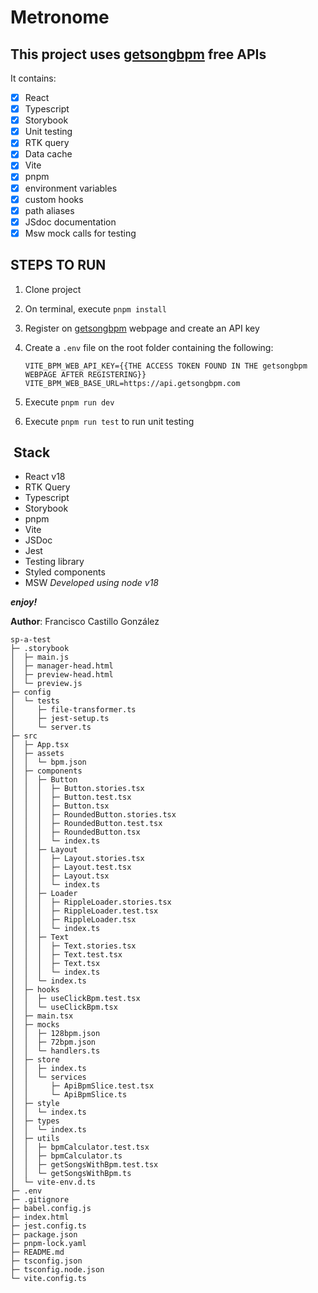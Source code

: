 # Metronome

## This project uses [getsongbpm](https://getsongbpm.com/) free APIs

It contains:

- [X] React
- [X] Typescript
- [X] Storybook
- [X] Unit testing
- [X] RTK query
- [X] Data cache
- [X] Vite
- [X] pnpm
- [X] environment variables
- [X] custom hooks
- [X] path aliases
- [X] JSdoc documentation
- [X] Msw mock calls for testing

## STEPS TO RUN

1. Clone project
2. On terminal, execute `pnpm install`
3. Register on [getsongbpm](https://getsongbpm.com/api) webpage and create an API key
4. Create a `.env` file on the root folder containing the following:

    ```text
    VITE_BPM_WEB_API_KEY={{THE ACCESS TOKEN FOUND IN THE getsongbpm WEBPAGE AFTER REGISTERING}}
    VITE_BPM_WEB_BASE_URL=https://api.getsongbpm.com
    ```

5. Execute `pnpm run dev`
6. Execute `pnpm run test` to run unit testing

##  Stack

- React v18
- RTK Query
- Typescript
- Storybook
- pnpm
- Vite
- JSDoc
- Jest
- Testing library
- Styled components
- MSW
*Developed using node v18*

***enjoy!***

**Author**: Francisco Castillo González

```text
sp-a-test
├─ .storybook
│  ├─ main.js
│  ├─ manager-head.html
│  ├─ preview-head.html
│  └─ preview.js
├─ config
│  └─ tests
│     ├─ file-transformer.ts
│     ├─ jest-setup.ts
│     └─ server.ts
├─ src
│  ├─ App.tsx
│  ├─ assets
│  │  └─ bpm.json
│  ├─ components
│  │  ├─ Button
│  │  │  ├─ Button.stories.tsx
│  │  │  ├─ Button.test.tsx
│  │  │  ├─ Button.tsx
│  │  │  ├─ RoundedButton.stories.tsx
│  │  │  ├─ RoundedButton.test.tsx
│  │  │  ├─ RoundedButton.tsx
│  │  │  └─ index.ts
│  │  ├─ Layout
│  │  │  ├─ Layout.stories.tsx
│  │  │  ├─ Layout.test.tsx
│  │  │  ├─ Layout.tsx
│  │  │  └─ index.ts
│  │  ├─ Loader
│  │  │  ├─ RippleLoader.stories.tsx
│  │  │  ├─ RippleLoader.test.tsx
│  │  │  ├─ RippleLoader.tsx
│  │  │  └─ index.ts
│  │  ├─ Text
│  │  │  ├─ Text.stories.tsx
│  │  │  ├─ Text.test.tsx
│  │  │  ├─ Text.tsx
│  │  │  └─ index.ts
│  │  └─ index.ts
│  ├─ hooks
│  │  ├─ useClickBpm.test.tsx
│  │  └─ useClickBpm.tsx
│  ├─ main.tsx
│  ├─ mocks
│  │  ├─ 128bpm.json
│  │  ├─ 72bpm.json
│  │  └─ handlers.ts
│  ├─ store
│  │  ├─ index.ts
│  │  └─ services
│  │     ├─ ApiBpmSlice.test.tsx
│  │     └─ ApiBpmSlice.ts
│  ├─ style
│  │  └─ index.ts
│  ├─ types
│  │  └─ index.ts
│  ├─ utils
│  │  ├─ bpmCalculator.test.tsx
│  │  ├─ bpmCalculator.ts
│  │  ├─ getSongsWithBpm.test.tsx
│  │  └─ getSongsWithBpm.ts
│  └─ vite-env.d.ts
├─ .env
├─ .gitignore
├─ babel.config.js
├─ index.html
├─ jest.config.ts
├─ package.json
├─ pnpm-lock.yaml
├─ README.md
├─ tsconfig.json
├─ tsconfig.node.json
└─ vite.config.ts
```
